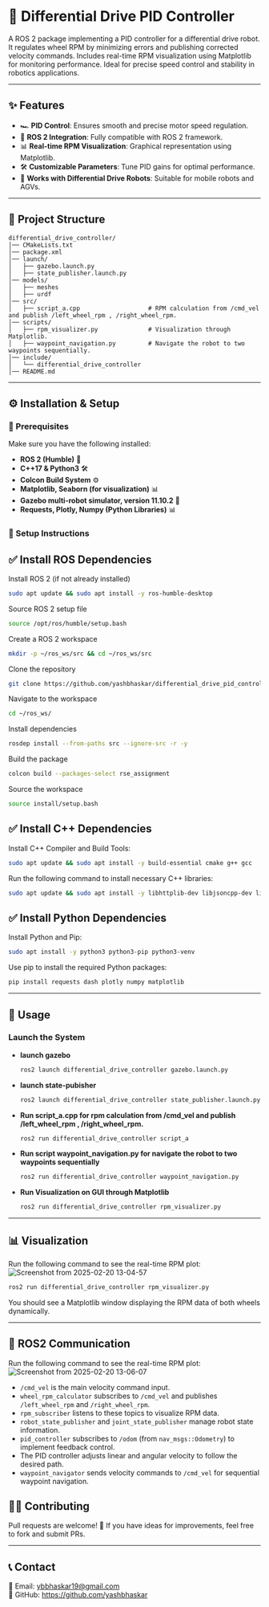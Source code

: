 # 🚀 Differential Drive PID Controller

A ROS 2 package implementing a PID controller for a differential drive robot. It regulates wheel RPM by minimizing errors and publishing corrected velocity commands. Includes real-time RPM visualization using Matplotlib for monitoring performance. Ideal for precise speed control and stability in robotics applications.

---

## ✨ Features
- 🏎️ **PID Control**: Ensures smooth and precise motor speed regulation.
- 📡 **ROS 2 Integration**: Fully compatible with ROS 2 framework.
- 📊 **Real-time RPM Visualization**: Graphical representation using Matplotlib.
- 🛠️ **Customizable Parameters**: Tune PID gains for optimal performance.
- 🤖 **Works with Differential Drive Robots**: Suitable for mobile robots and AGVs.

---

## 📁 Project Structure
```
differential_drive_controller/
│── CMakeLists.txt
│── package.xml
│── launch/
│   ├── gazebo.launch.py
│   ├── state_publisher.launch.py
│── models/
│   ├── meshes
│   ├── urdf
│── src/
│   ├── script_a.cpp                   # RPM calculation from /cmd_vel and publish /left_wheel_rpm , /right_wheel_rpm.
│── scripts/
│   ├── rpm_visualizer.py              # Visualization through Matplotlib.
│   ├── waypoint_navigation.py         # Navigate the robot to two waypoints sequentially.
│── include/
│   └── differential_drive_controller
│── README.md
```

---

## ⚙️ Installation & Setup

### 🔹 Prerequisites
Make sure you have the following installed:
- **ROS 2 (Humble)** 🤖
- **C++17 & Python3** 🛠️
- **Colcon Build System** ⚙️
- **Matplotlib, Seaborn (for visualization)** 📊
- **Gazebo multi-robot simulator, version 11.10.2** 🔄
- **Requests, Plotly, Numpy (Python Libraries)** 📊
  
### 🔹 Setup Instructions
## ✅ Install ROS Dependencies
Install ROS 2 (if not already installed)
```bash
sudo apt update && sudo apt install -y ros-humble-desktop
```
Source ROS 2 setup file
```bash
source /opt/ros/humble/setup.bash
```
Create a ROS 2 workspace
```bash
mkdir -p ~/ros_ws/src && cd ~/ros_ws/src
```
Clone the repository
```bash
git clone https://github.com/yashbhaskar/differential_drive_pid_controller.git
```
Navigate to the workspace
```bash
cd ~/ros_ws/
```
Install dependencies
```bash
rosdep install --from-paths src --ignore-src -r -y
```
Build the package
```bash
colcon build --packages-select rse_assignment
```
Source the workspace
```bash
source install/setup.bash
```
## ✅ Install C++ Dependencies
Install C++ Compiler and Build Tools:
```bash
sudo apt update && sudo apt install -y build-essential cmake g++ gcc
```
Run the following command to install necessary C++ libraries:
```bash
sudo apt update && sudo apt install -y libhttplib-dev libjsoncpp-dev libboost-all-dev cmake
```
## ✅ Install Python Dependencies
Install Python and Pip:
```bash
sudo apt install -y python3 python3-pip python3-venv
```
Use pip to install the required Python packages:
```bash
pip install requests dash plotly numpy matplotlib
```

---

## 🚀 Usage

### Launch the System

- **launch gazebo**
  ```bash
  ros2 launch differential_drive_controller gazebo.launch.py 
  ```
- **launch state-pubisher**
  ```bash
  ros2 launch differential_drive_controller state_publisher.launch.py 
  ```
- **Run script_a.cpp for rpm calculation from /cmd_vel and publish /left_wheel_rpm , /right_wheel_rpm.**
  ```bash
  ros2 run differential_drive_controller script_a 
  ```
- **Run script waypoint_navigation.py for navigate the robot to two waypoints sequentially**
  ```bash
  ros2 run differential_drive_controller waypoint_navigation.py
  ```
- **Run Visualization on GUI through Matplotlib**
  ```bash
  ros2 run differential_drive_controller rpm_visualizer.py
  ```


---

## 📊 Visualization
Run the following command to see the real-time RPM plot:
![Screenshot from 2025-02-20 13-04-57](https://github.com/user-attachments/assets/b52a9ad6-c614-4671-8720-ff3a70957343)
```bash
ros2 run differential_drive_controller rpm_visualizer.py
```
You should see a Matplotlib window displaying the RPM data of both wheels dynamically.

---

## 🔄 ROS2 Communication
Run the following command to see the real-time RPM plot:
![Screenshot from 2025-02-20 13-06-07](https://github.com/user-attachments/assets/cb8657f9-b01a-4b9d-aa67-1e9cf8cb1b8e)
- `/cmd_vel` is the main velocity command input.
- `wheel_rpm_calculator` subscribes to `/cmd_vel` and publishes `/left_wheel_rpm` and `/right_wheel_rpm`.
- `rpm_subscriber` listens to these topics to visualize RPM data.
- `robot_state_publisher` and `joint_state_publisher` manage robot state information.
- `pid_controller` subscribes to `/odom` (from `nav_msgs::Odometry`) to implement feedback control.
- The PID controller adjusts linear and angular velocity to follow the desired path.
- `waypoint_navigator` sends velocity commands to `/cmd_vel` for sequential waypoint navigation.

## 👨‍💻 Contributing
Pull requests are welcome! 🎉 If you have ideas for improvements, feel free to fork and submit PRs.

---

## 📞 Contact
📧 Email: ybbhaskar19@gmail.com  
🐙 GitHub: https://github.com/yashbhaskar
